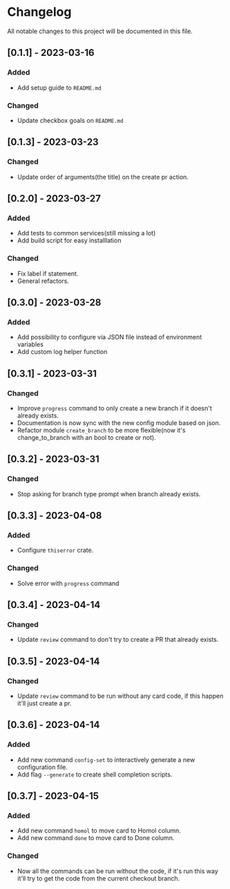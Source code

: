 # Changelog
All notable changes to this project will be documented in this file.

## [0.1.1] - 2023-03-16

### Added

- Add setup guide to `README.md`

### Changed

- Update checkbox goals on `README.md`

## [0.1.3] - 2023-03-23

### Changed

- Update order of arguments(the title) on the create pr action.

## [0.2.0] - 2023-03-27

### Added

- Add tests to common services(still missing a lot)
- Add build script for easy installlation

### Changed

- Fix label if statement.
- General refactors.

## [0.3.0] - 2023-03-28

### Added

- Add possibility to configure via JSON file instead of
  environment variables
- Add custom log helper function

## [0.3.1] - 2023-03-31

### Changed

- Improve `progress` command to only create a new
  branch if it doesn't already exists.
- Documentation is now sync with the new config module
  based on json.
- Refactor module `create_branch` to be more
  flexible(now it's change_to_branch with an bool to
  create or not).

## [0.3.2] - 2023-03-31

### Changed

- Stop asking for branch type prompt when branch already exists.

## [0.3.3] - 2023-04-08

### Added

- Configure `thiserror` crate.

### Changed

- Solve error with `progress` command

## [0.3.4] - 2023-04-14

### Changed

- Update `review` command to don't try to create a PR
  that already exists.

## [0.3.5] - 2023-04-14

### Changed

- Update `review` command to be run without any card code, if this happen it'll just create a pr.

## [0.3.6] - 2023-04-14

### Added

- Add new command `config-set` to interactively generate a new configuration file.
- Add flag `--generate` to create shell completion scripts.

## [0.3.7] - 2023-04-15

### Added

- Add new command `homol` to move card to Homol column.
- Add new command `done` to move card to Done column.

### Changed

- Now all the commands can be run without the code, if
  it's run this way it'll try to get the code from the
  current checkout branch.
